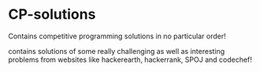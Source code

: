 # CP-solutions
Contains competitive programming solutions in no particular order!


contains solutions of some really challenging as well as interesting problems from websites like hackerearth, hackerrank, SPOJ and codechef!
